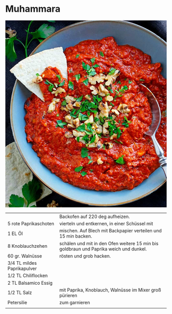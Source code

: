 # Muhammara

![](../_bilder/WeißeBohnenpüreeMitMuhammara.jpg)

|                             |                                                                                        |
| --------------------------- | -------------------------------------------------------------------------------------- |
|                             | Backofen auf 220 deg aufheizen.                                                        |
| 5 rote Paprikaschoten       | vierteln und entkernen, in einer Schüssel mit                                          |
| 1 EL Öl                     | mischen. Auf Blech mit Backpapier verteilen und 15 min backen.                         |
| 8 Knoblauchzehen            | schälen und mit in den Ofen weitere 15 min bis goldbraun und Paprika weich und dunkel. |
| 60 gr. Walnüsse             | rösten und grob hacken.                                                                |
| 3/4 TL mildes Paprikapulver |                                                                                        |
| 1/2 TL Chiliflocken         |                                                                                        |
| 2 TL Balsamico Essig        |                                                                                        |
| 1/2 TL Salz                 | mit Paprika, Knoblauch, Walnüsse im Mixer groß pürieren                                |
| Petersilie                  | zum garnieren                                                                          |
|                             |                                                                                        |
